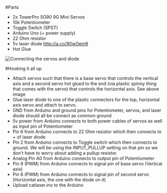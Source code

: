 #Parts
* 2x TowerPro SG90 9G Mini Servos
* 10k Potentiometer
* Toggle Switch (SPST)
* Arduino Uno (+ power supply)
* 22 Ohm resistor
* 5v laser diode http://a.co/90wOem9
* Hot Glue

![Connecting the servos and diode](http://i.imgur.com/CmEq70B.jpg)

#Hooking it all up
* Attach servos such that there is a base servo that controls the vertical axis and a second servo hot glued to the end (via plastic spinny thing that comes with the servo) that controls the horizontal axis. See above image
* Glue laser diode to one of the plastic connectors for the top, horizontal axis servo and attach to servo.
* GND from Arduino and ground pins for Potentiometer, servos, and laser diode should all be connect as common ground
* 5v power from Arduino connects to both power cables of servos as well as input pin of Potentiometer
* Pin 6 from Arduino connects to 22 Ohm resistor which then connects to + of laser diode
* Pin 2 from Arduino connects to Toggle switch which then connects to ground. We will be using the INPUT_PULLUP setting on that pin so we don't have to worry about adding a pullup resistor.
* Analog Pin A0 from Arduino connects to output pin of Potentiometer
* Pin 9 (PWM) from Arduino connects to signal pin of base servo (Vertical axis)
* Pin 6 (PWM) from Arduino connects to signal pin of second servo (Horizontal axis, the one with the diode on it)
* Upload catlaser.ino to the Arduino